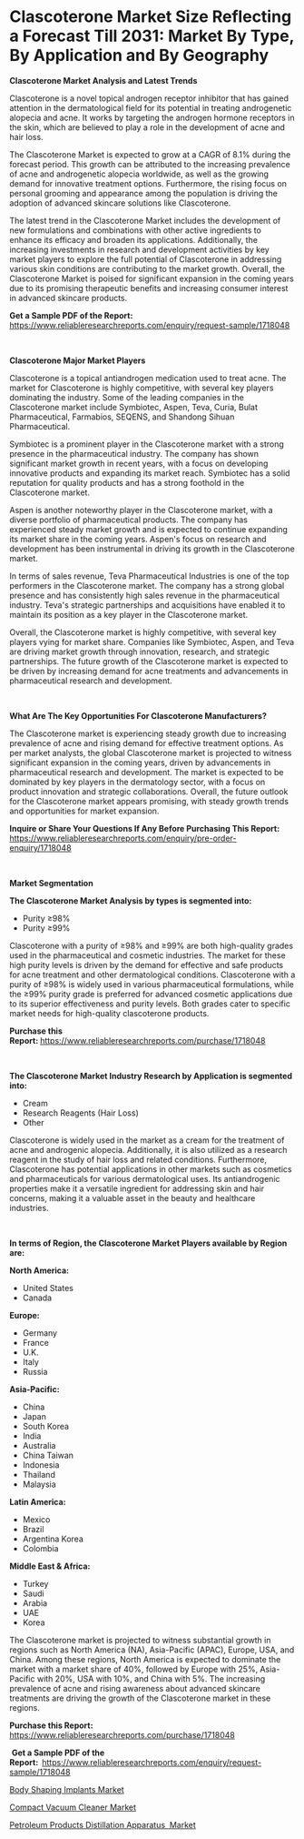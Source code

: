 <p><h1>Clascoterone Market Size Reflecting a Forecast Till 2031: Market By Type, By Application and By Geography</h1></p><p><strong>Clascoterone Market Analysis and Latest Trends</strong></p>
<p><p>Clascoterone is a novel topical androgen receptor inhibitor that has gained attention in the dermatological field for its potential in treating androgenetic alopecia and acne. It works by targeting the androgen hormone receptors in the skin, which are believed to play a role in the development of acne and hair loss.</p><p>The Clascoterone Market is expected to grow at a CAGR of 8.1% during the forecast period. This growth can be attributed to the increasing prevalence of acne and androgenetic alopecia worldwide, as well as the growing demand for innovative treatment options. Furthermore, the rising focus on personal grooming and appearance among the population is driving the adoption of advanced skincare solutions like Clascoterone.</p><p>The latest trend in the Clascoterone Market includes the development of new formulations and combinations with other active ingredients to enhance its efficacy and broaden its applications. Additionally, the increasing investments in research and development activities by key market players to explore the full potential of Clascoterone in addressing various skin conditions are contributing to the market growth. Overall, the Clascoterone Market is poised for significant expansion in the coming years due to its promising therapeutic benefits and increasing consumer interest in advanced skincare products.</p></p>
<p><strong>Get a Sample PDF of the Report:&nbsp;</strong> <a href="https://www.reliableresearchreports.com/enquiry/request-sample/1718048">https://www.reliableresearchreports.com/enquiry/request-sample/1718048</a></p>
<p>&nbsp;</p>
<p><strong>Clascoterone Major Market Players</strong></p>
<p><p>Clascoterone is a topical antiandrogen medication used to treat acne. The market for Clascoterone is highly competitive, with several key players dominating the industry. Some of the leading companies in the Clascoterone market include Symbiotec, Aspen, Teva, Curia, Bulat Pharmaceutical, Farmabios, SEQENS, and Shandong Sihuan Pharmaceutical.</p><p>Symbiotec is a prominent player in the Clascoterone market with a strong presence in the pharmaceutical industry. The company has shown significant market growth in recent years, with a focus on developing innovative products and expanding its market reach. Symbiotec has a solid reputation for quality products and has a strong foothold in the Clascoterone market.</p><p>Aspen is another noteworthy player in the Clascoterone market, with a diverse portfolio of pharmaceutical products. The company has experienced steady market growth and is expected to continue expanding its market share in the coming years. Aspen's focus on research and development has been instrumental in driving its growth in the Clascoterone market.</p><p>In terms of sales revenue, Teva Pharmaceutical Industries is one of the top performers in the Clascoterone market. The company has a strong global presence and has consistently high sales revenue in the pharmaceutical industry. Teva's strategic partnerships and acquisitions have enabled it to maintain its position as a key player in the Clascoterone market.</p><p>Overall, the Clascoterone market is highly competitive, with several key players vying for market share. Companies like Symbiotec, Aspen, and Teva are driving market growth through innovation, research, and strategic partnerships. The future growth of the Clascoterone market is expected to be driven by increasing demand for acne treatments and advancements in pharmaceutical research and development.</p></p>
<p>&nbsp;</p>
<p><strong>What Are The Key Opportunities For Clascoterone Manufacturers?</strong></p>
<p><p>The Clascoterone market is experiencing steady growth due to increasing prevalence of acne and rising demand for effective treatment options. As per market analysts, the global Clascoterone market is projected to witness significant expansion in the coming years, driven by advancements in pharmaceutical research and development. The market is expected to be dominated by key players in the dermatology sector, with a focus on product innovation and strategic collaborations. Overall, the future outlook for the Clascoterone market appears promising, with steady growth trends and opportunities for market expansion.</p></p>
<p><strong>Inquire or Share Your Questions If Any Before Purchasing This Report:</strong> <a href="https://www.reliableresearchreports.com/enquiry/pre-order-enquiry/1718048">https://www.reliableresearchreports.com/enquiry/pre-order-enquiry/1718048</a></p>
<p>&nbsp;</p>
<p><strong>Market Segmentation</strong></p>
<p><strong>The Clascoterone Market Analysis by types is segmented into:</strong></p>
<p><ul><li>Purity ≥98%</li><li>Purity ≥99%</li></ul></p>
<p><p>Clascoterone with a purity of ≥98% and ≥99% are both high-quality grades used in the pharmaceutical and cosmetic industries. The market for these high purity levels is driven by the demand for effective and safe products for acne treatment and other dermatological conditions. Clascoterone with a purity of ≥98% is widely used in various pharmaceutical formulations, while the ≥99% purity grade is preferred for advanced cosmetic applications due to its superior effectiveness and purity levels. Both grades cater to specific market needs for high-quality clascoterone products.</p></p>
<p><strong>Purchase this Report:&nbsp;</strong><a href="https://www.reliableresearchreports.com/purchase/1718048">https://www.reliableresearchreports.com/purchase/1718048</a></p>
<p>&nbsp;</p>
<p><strong>The Clascoterone Market Industry Research by Application is segmented into:</strong></p>
<p><ul><li>Cream</li><li>Research Reagents (Hair Loss)</li><li>Other</li></ul></p>
<p><p>Clascoterone is widely used in the market as a cream for the treatment of acne and androgenic alopecia. Additionally, it is also utilized as a research reagent in the study of hair loss and related conditions. Furthermore, Clascoterone has potential applications in other markets such as cosmetics and pharmaceuticals for various dermatological uses. Its antiandrogenic properties make it a versatile ingredient for addressing skin and hair concerns, making it a valuable asset in the beauty and healthcare industries.</p></p>
<p>&nbsp;</p>
<p><strong>In terms of Region, the Clascoterone Market Players available by Region are:</strong></p>
<p>
    <p> <strong> North America: </strong>
        <ul>
            <li>United States</li>
            <li>Canada</li>
        </ul>
        </p> 
    <p> <strong> Europe: </strong>
        <ul>
            <li>Germany</li>
            <li>France</li>
            <li>U.K.</li>
            <li>Italy</li>
            <li>Russia</li>
        </ul>
        </p> 
    <p> <strong> Asia-Pacific: </strong>
        <ul>
            <li>China</li>
            <li>Japan</li>
            <li>South Korea</li>
            <li>India</li>
            <li>Australia</li>
            <li>China Taiwan</li>
            <li>Indonesia</li>
            <li>Thailand</li>
            <li>Malaysia</li>
        </ul>
        </p> 
    <p> <strong> Latin America: </strong>
        <ul>
            <li>Mexico</li>
            <li>Brazil</li>
            <li>Argentina Korea</li>
            <li>Colombia</li>
        </ul>
        </p> 
    <p> <strong> Middle East & Africa: </strong>
        <ul>
            <li>Turkey</li>
            <li>Saudi</li>
            <li>Arabia</li>
            <li>UAE</li>
            <li>Korea</li>
        </ul>
    </p>
    </p>
<p><p>The Clascoterone market is projected to witness substantial growth in regions such as North America (NA), Asia-Pacific (APAC), Europe, USA, and China. Among these regions, North America is expected to dominate the market with a market share of 40%, followed by Europe with 25%, Asia-Pacific with 20%, USA with 10%, and China with 5%. The increasing prevalence of acne and rising awareness about advanced skincare treatments are driving the growth of the Clascoterone market in these regions.</p></p>
<p><strong>Purchase this Report: </strong><a href="https://www.reliableresearchreports.com/purchase/1718048">https://www.reliableresearchreports.com/purchase/1718048</a></p>
<p>&nbsp;<strong>Get a Sample PDF of the Report:&nbsp;&nbsp;</strong><a href="https://www.reliableresearchreports.com/enquiry/request-sample/1718048">https://www.reliableresearchreports.com/enquiry/request-sample/1718048</a></p>
<p><strong></strong></p>
<p><p><a href="https://view.publitas.com/reportprime-1/body-shaping-implants-market-size-market-share-and-global-market-analysis-report-2023-2030/">Body Shaping Implants Market</a></p><p><a href="https://view.publitas.com/reportprime-1/compact-vacuum-cleaner-market-size-growing-and-forecasted-for-period-from-2023-2030-and-provides-complete-market-analysis-of-this-market/">Compact Vacuum Cleaner Market</a></p><p><a href="https://view.publitas.com/reportprime-1/petroleum-products-distillation-apparatus-market-size-global-industry-overview-market-segmentation-and-forecast-2023-to-2030/">Petroleum Products Distillation Apparatus  Market</a></p></p>